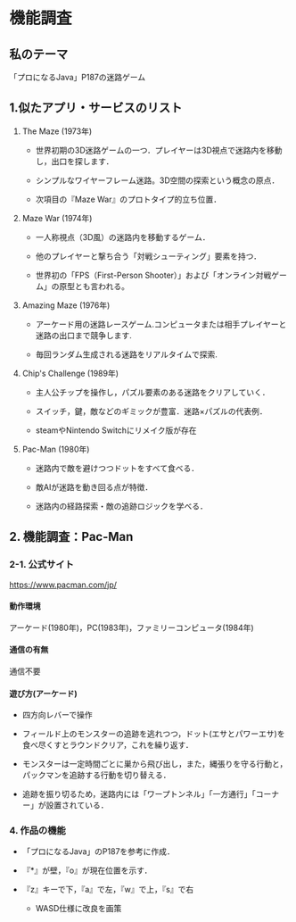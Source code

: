 # 機能調査

## 私のテーマ

「プロになるJava」P187の迷路ゲーム

## 1.似たアプリ・サービスのリスト

1. The Maze (1973年)

    - 世界初期の3D迷路ゲームの一つ．プレイヤーは3D視点で迷路内を移動し，出口を探します．

    - シンプルなワイヤーフレーム迷路。3D空間の探索という概念の原点．

    - 次項目の『Maze War』のプロトタイプ的立ち位置．

2. Maze War (1974年)

    - 一人称視点（3D風）の迷路内を移動するゲーム．

    - 他のプレイヤーと撃ち合う「対戦シューティング」要素を持つ．

    - 世界初の「FPS（First-Person Shooter）」および「オンライン対戦ゲーム」の原型とも言われる。

3. Amazing Maze (1976年)

    - アーケード用の迷路レースゲーム.コンピュータまたは相手プレイヤーと迷路の出口まで競争します.

    - 毎回ランダム生成される迷路をリアルタイムで探索.

4. Chip's Challenge (1989年)

    - 主人公チップを操作し，パズル要素のある迷路をクリアしていく．

    - スイッチ，鍵，敵などのギミックが豊富．迷路×パズルの代表例．

    - steamやNintendo Switchにリメイク版が存在

5. Pac-Man (1980年)

    - 迷路内で敵を避けつつドットをすべて食べる．

    - 敵AIが迷路を動き回る点が特徴．

    - 迷路内の経路探索・敵の追跡ロジックを学べる．

## 2. 機能調査：Pac-Man

### 2-1. 公式サイト

https://www.pacman.com/jp/

#### 動作環境

アーケード(1980年)，PC(1983年)，ファミリーコンピュータ(1984年)

#### 通信の有無

通信不要

#### 遊び方(アーケード)

- 四方向レバーで操作

- フィールド上のモンスターの追跡を逃れつつ，ドット(エサとパワーエサ)を食べ尽くすとラウンドクリア，これを繰り返す．

- モンスターは一定時間ごとに巣から飛び出し，また，縄張りを守る行動と，パックマンを追跡する行動を切り替える．

- 追跡を振り切るため，迷路内には「ワープトンネル」「一方通行」「コーナー」が設置されている．

### 4. 作品の機能

- 「プロになるJava」のP187を参考に作成．

- 『*』が壁，『o』が現在位置を示す．

- 『z』キーで下，『a』で左，『w』で上，『s』で右

    - WASD仕様に改良を画策
